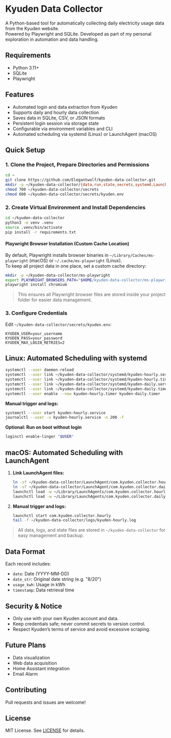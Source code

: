 # Kyuden Data Collector

A Python-based tool for automatically collecting daily electricity usage data from the Kyuden website.  
Powered by Playwright and SQLite.
Developed as part of my personal exploration in automation and data handling.

## Requirements

- Python 3.11+
- SQLite
- Playwright

## Features

- Automated login and data extraction from Kyuden
- Supports daily and hourly data collection
- Saves data in SQLite, CSV, or JSON formats
- Persistent login session via storage state
- Configurable via environment variables and CLI
- Automated scheduling via systemd (Linux) or LaunchAgent (macOS)

## Quick Setup

### 1. Clone the Project, Prepare Directories and Permissions

```bash
cd ~
git clone https://github.com/Elegantwolf/kyuden-data-collector.git
mkdir -p ~/kyuden-data-collector/{data,run,state,secrets,systemd,LaunchAgent,logs}
chmod 700 ~/kyuden-data-collector/secrets
chmod 600 ~/kyuden-data-collector/secrets/kyuden.env
```

### 2. Create Virtual Environment and Install Dependencies

```bash
cd ~/kyuden-data-collector
python3 -m venv .venv
source .venv/bin/activate
pip install -r requirements.txt
```

#### Playwright Browser Installation (Custom Cache Location)

By default, Playwright installs browser binaries in `~/Library/Caches/ms-playwright` (macOS) or `~/.cache/ms-playwright` (Linux).  
To keep all project data in one place, set a custom cache directory:

```bash
mkdir -p ~/kyuden-data-collector/ms-playwright
export PLAYWRIGHT_BROWSERS_PATH="$HOME/kyuden-data-collector/ms-playwright"
playwright install chromium
```

> This ensures all Playwright browser files are stored inside your project folder for easier data management.

### 3. Configure Credentials

Edit `~/kyuden-data-collector/secrets/kyuden.env`:

```
KYUDEN_USER=your_username
KYUDEN_PASS=your_password
KYUDEN_MAX_LOGIN_RETRIES=2
```

## Linux: Automated Scheduling with systemd

```bash
systemctl --user daemon-reload
systemctl --user link ~/kyuden-data-collector/systemd/kyuden-hourly.service
systemctl --user link ~/kyuden-data-collector/systemd/kyuden-hourly.timer
systemctl --user link ~/kyuden-data-collector/systemd/kyuden-daily.service
systemctl --user link ~/kyuden-data-collector/systemd/kyuden-daily.timer
systemctl --user enable --now kyuden-hourly.timer kyuden-daily.timer
```

**Manual trigger and logs:**

```bash
systemctl --user start kyuden-hourly.service
journalctl --user -u kyuden-hourly.service -n 200 -f
```

**Optional: Run on boot without login**

```bash
loginctl enable-linger "$USER"
```

## macOS: Automated Scheduling with LaunchAgent

1. **Link LaunchAgent files:**

   ```bash
   ln -sf ~/kyuden-data-collector/LaunchAgent/com.kyuden.collector.hourly.plist ~/Library/LaunchAgents/
   ln -sf ~/kyuden-data-collector/LaunchAgent/com.kyuden.collector.daily.plist ~/Library/LaunchAgents/
   launchctl load -w ~/Library/LaunchAgents/com.kyuden.collector.hourly.plist
   launchctl load -w ~/Library/LaunchAgents/com.kyuden.collector.daily.plist
   ```

2. **Manual trigger and logs:**

   ```bash
   launchctl start com.kyuden.collector.hourly
   tail -f ~/kyuden-data-collector/logs/kyuden-hourly.log
   ```

> All data, logs, and state files are stored in `~/kyuden-data-collector` for easy management and backup.

## Data Format

Each record includes:

- `date`: Date (YYYY-MM-DD)
- `date_str`: Original date string (e.g. "8/20")
- `usage_kwh`: Usage in kWh
- `timestamp`: Data retrieval time

## Security & Notice

- Only use with your own Kyuden account and data.
- Keep credentials safe; never commit secrets to version control.
- Respect Kyuden’s terms of service and avoid excessive scraping.

## Future Plans

- Data visualization
- Web data acquisition
- Home Assistant integration
- Email Alarm

## Contributing

Pull requests and issues are welcome!

## License

MIT License. See [LICENSE](LICENSE) for details.